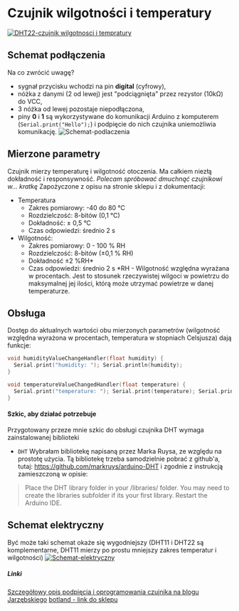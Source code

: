 # Czujnik wilgotności i temperatury
[![DHT22-czujnik wilgotnosci i tempratury](http://www.jarzebski.pl/media/medium/publish/2014/04/dht22.png)](http://www.jarzebski.pl/arduino/czujniki-i-sensory/czujnik-wilgotnosci-i-temperatury-dht11-dht22.html)

## Schemat podłączenia
Na co zwrócić uwagę?
- sygnał przycisku wchodzi na pin **digital** (cyfrowy), 
- nóżka z danymi (2 od lewej) jest "podciągnięta" przez rezystor (10kΩ) do VCC,
- 3 nóżka od lewej pozostaje niepodłączona, 
- piny **0** i **1** są wykorzystywane do komunikacji Arduino z komputerem (`Serial.print("Hello");`) i podpięcie do nich czujnika uniemożliwia komunikację.
![Schemat-podlaczenia](https://plot.ly/static/img/workshop/arduino-dht22-temperature-hookup.svg)

## Mierzone parametry
Czujnik mierzy temperaturę i wilgotność otoczenia. Ma całkiem niezłą dokładność i responsywność. *Polecam spróbować dmuchnąć czujnikowi w... kratkę* 
Zapożyczone z opisu na stronie sklepu i z dokumentacji: 
- Temperatura
  - Zakres pomiarowy: -40 do 80 °C
  - Rozdzielczość: 8-bitów (0,1 °C)
  - Dokładność: ± 0,5 °C
  - Czas odpowiedzi: średnio 2 s
- Wilgotność:
  - Zakres pomiarowy: 0 - 100 % RH
  - Rozdzielczość: 8-bitów (±0,1 % RH)
  - Dokładność ±2 %RH*
  - Czas odpowiedzi: średnio 2 s
  *RH - Wilgotność względna wyrażana w procentach. Jest to stosunek rzeczywistej wilgoci w powietrzu do maksymalnej jej ilości, którą może utrzymać powietrze w danej temperaturze.

## Obsługa
Dostęp do aktualnych wartości obu mierzonych parametrów (wilgotność względna wyrażona w procentach, temperatura w stopniach Celsjusza) dają funkcje: 
``` C++ 
void humidityValueChangeHandler(float humidity) {
  Serial.print("humidity: "); Serial.println(humidity);
}

void temperatureValueChangedHandler(float temperature) {
  Serial.print("temperature: "); Serial.print(temperature); Serial.println("*C");
}
```

#### Szkic, aby działać potrzebuje
Przygotowany przeze mnie szkic do obsługi czujnika DHT wymaga zainstalowanej biblioteki
  * `DHT`
Wybrałam bibliotekę napisaną przez Marka Ruysa, ze względu na prostotę użycia. Tą bibliotekę trzeba samodzielnie pobrać z github'a, tutaj: https://github.com/markruys/arduino-DHT i zgodnie z instrukcją zamieszczoną w opisie:
> Place the DHT library folder in your <arduinosketchfolder>/libraries/ folder. You may need to create the libraries subfolder if its your first library. Restart the Arduino IDE.


## Schemat elektryczny
Być może taki schemat okaże się wygodniejszy (DHT11 i DHT22 są komplementarne, DHT11 mierzy po prostu mniejszy zakres temperatur i wilgotności)
[![Schemat-elektryczny](http://www.jarzebski.pl/media/medium/publish/2013/11/dht11-conn.png)](https://www.arduino.cc/en/Tutorial/Button)


##### Linki
[Szczegółowy opis podpięcia i oprogramowania czujnika na blogu Jarzębskiego](http://www.jarzebski.pl/arduino/czujniki-i-sensory/czujnik-wilgotnosci-i-temperatury-dht11-dht22.html)
[botland - link do sklepu](https://botland.com.pl/czujniki-temperatury/1612-czujnik-temperatury-i-wilgotnosci-dht22-am2023.html)